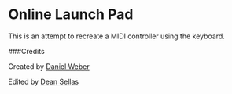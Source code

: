 # Online Launch Pad

This is an attempt to recreate a MIDI controller using the keyboard.

###Credits

Created by [Daniel Weber](https://dan12.github.io/)

Edited by [Dean Sellas](http://thespacecoder.com/)
